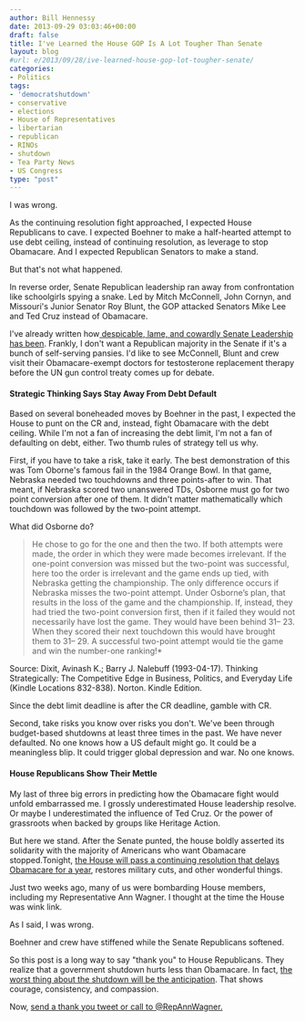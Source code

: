 ```yaml
---
author: Bill Hennessy
date: 2013-09-29 03:03:46+00:00
draft: false
title: I've Learned the House GOP Is A Lot Tougher Than Senate
layout: blog
#url: e/2013/09/28/ive-learned-house-gop-lot-tougher-senate/
categories:
- Politics
tags:
- 'democratshutdown'
- conservative
- elections
- House of Representatives
- libertarian
- republican
- RINOs
- shutdown
- Tea Party News
- US Congress
type: "post"
---
```


I was wrong.

As the continuing resolution fight approached, I expected House Republicans to cave. I expected Boehner to make a half-hearted attempt to use debt ceiling, instead of continuing resolution, as leverage to stop Obamacare. And I expected Republican Senators to make a stand.

But that's not what happened.

In reverse order, Senate Republican leadership ran away from confrontation like schoolgirls spying a snake. Led by Mitch McConnell, John Cornyn, and Missouri's Junior Senator Roy Blunt, the GOP attacked Senators Mike Lee and Ted Cruz instead of Obamacare.

I've already written how[ despicable, lame, and cowardly Senate Leadership has been](https://hennessysview.com/2013/09/24/roy-blunt-failed-missouri-today/). Frankly, I don't want a Republican majority in the Senate if it's a bunch of self-serving pansies. I'd like to see McConnell, Blunt and crew visit their Obamacare-exempt doctors for testosterone replacement therapy before the UN gun control treaty comes up for debate.


#### Strategic Thinking Says Stay Away From Debt Default


Based on several boneheaded moves by Boehner in the past, I expected the House to punt on the CR and, instead, fight Obamacare with the debt ceiling. While I'm not a fan of increasing the debt limit, I'm not a fan of defaulting on debt, either. Two thumb rules of strategy tell us why.

First, if you have to take a risk, take it early. The best demonstration of this was Tom Oborne's famous fail in the 1984 Orange Bowl. In that game, Nebraska needed two touchdowns and three points-after to win. That meant, if Nebraska scored two unanswered TDs, Osborne must go for two point conversion after one of them. It didn't matter mathematically which touchdown was followed by the two-point attempt.

What did Osborne do?


> He chose to go for the one and then the two. If both attempts were made, the order in which they were made becomes irrelevant. If the one-point conversion was missed but the two-point was successful, here too the order is irrelevant and the game ends up tied, with Nebraska getting the championship. The only difference occurs if Nebraska misses the two-point attempt. Under Osborne’s plan, that results in the loss of the game and the championship. If, instead, they had tried the two-point conversion first, then if it failed they would not necessarily have lost the game. They would have been behind 31– 23. When they scored their next touchdown this would have brought them to 31– 29. A successful two-point attempt would tie the game and win the number-one ranking!*


Source: Dixit, Avinash K.; Barry J. Nalebuff (1993-04-17). Thinking Strategically: The Competitive Edge in Business, Politics, and Everyday Life (Kindle Locations 832-838). Norton. Kindle Edition.


Since the debt limit deadline is after the CR deadline, gamble with CR.

Second, take risks you know over risks you don't. We've been through budget-based shutdowns at least three times in the past. We have never defaulted. No one knows how a US default might go. It could be a meaningless blip. It could trigger global depression and war. No one knows.


#### House Republicans Show Their Mettle


My last of three big errors in predicting how the Obamacare fight would unfold embarrassed me. I grossly underestimated House leadership resolve. Or maybe I underestimated the influence of Ted Cruz. Or the power of grassroots when backed by groups like Heritage Action.

But here we stand. After the Senate punted, the house boldly asserted its solidarity with the majority of Americans who want Obamacare stopped.Tonight, [the House will pass a continuing resolution that delays Obamacare for a year](https://www.zerohedge.com/news/2013-09-28/government-shutdown-imminent-republicans-add-obamacare-delay-funding-bill), restores military cuts, and other wonderful things.

Just two weeks ago, many of us were bombarding House members, including my Representative Ann Wagner. I thought at the time the House was wink link.

As I said, I was wrong.

Boehner and crew have stiffened while the Senate Republicans softened.

So this post is a long way to say "thank you" to House Republicans. They realize that a government shutdown hurts less than Obamacare. In fact, [the worst thing about the shutdown will be the anticipation](https://hennessysview.com/2013/02/24/why-the-sequester-is-worse-now-than-it-will-be-after-it-happens/). That shows courage, consistency, and compassion.

Now, [send a thank you tweet or call to @RepAnnWagner.](https://hennessysview.com/2013/09/18/what-happens-when-you-count-your-blessings/)
